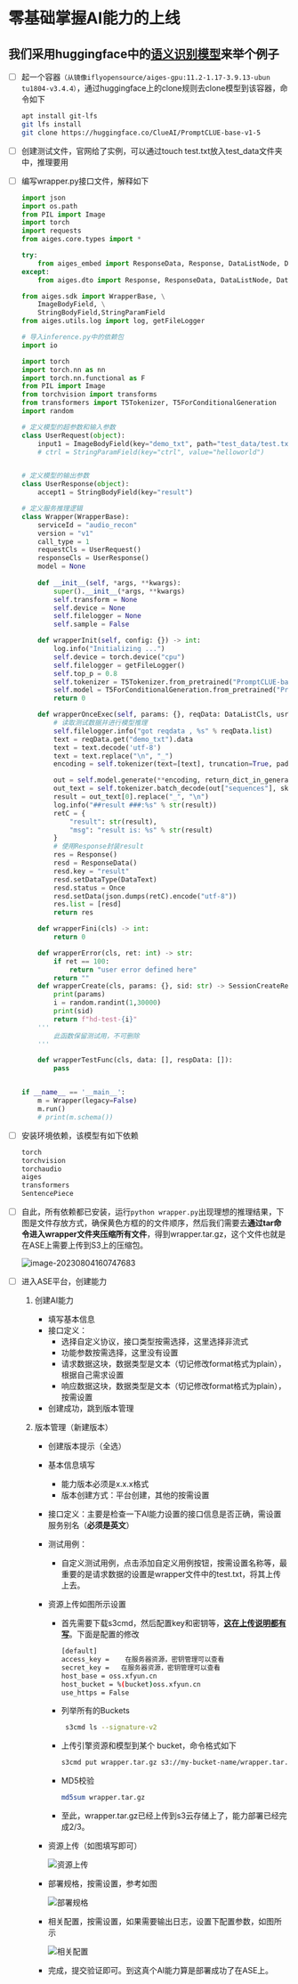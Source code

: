 # 零基础掌握AI能力的上线

## 我们采用huggingface中的[语义识别模型](https://huggingface.co/ClueAI/PromptCLUE-base-v1-5)来举个例子

- [ ] 起一个容器`（从镜像iflyopensource/aiges-gpu:11.2-1.17-3.9.13-ubun`
  `tu1804-v3.4.4）`，通过huggingface上的clone规则去clone模型到该容器，命令如下

  ```bash
  apt install git-lfs
  git lfs install
  git clone https://huggingface.co/ClueAI/PromptCLUE-base-v1-5
  ```

  

- [ ] 创建测试文件，官网给了实例，可以通过touch test.txt放入test_data文件夹中，推理要用

- [ ] 编写wrapper.py接口文件，解释如下

  ```python
  import json
  import os.path
  from PIL import Image
  import torch
  import requests
  from aiges.core.types import *
  
  try:
      from aiges_embed import ResponseData, Response, DataListNode, DataListCls,SessionCreateResponse # c++
  except:
      from aiges.dto import Response, ResponseData, DataListNode, DataListCls,SessionCreateResponse
  
  from aiges.sdk import WrapperBase, \
      ImageBodyField, \
      StringBodyField,StringParamField
  from aiges.utils.log import log, getFileLogger
  
  # 导入inference.py中的依赖包
  import io
  
  import torch
  import torch.nn as nn
  import torch.nn.functional as F
  from PIL import Image
  from torchvision import transforms
  from transformers import T5Tokenizer, T5ForConditionalGeneration
  import random
  
  # 定义模型的超参数和输入参数
  class UserRequest(object):
      input1 = ImageBodyField(key="demo_txt", path="test_data/test.txt")
      # ctrl = StringParamField(key="ctrl", value="helloworld")
  
  
  # 定义模型的输出参数
  class UserResponse(object):
      accept1 = StringBodyField(key="result")
  
  # 定义服务推理逻辑
  class Wrapper(WrapperBase):
      serviceId = "audio_recon"
      version = "v1"
      call_type = 1
      requestCls = UserRequest()
      responseCls = UserResponse()
      model = None
      
      def __init__(self, *args, **kwargs):
          super().__init__(*args, **kwargs)
          self.transform = None
          self.device = None
          self.filelogger = None
          self.sample = False
  
      def wrapperInit(self, config: {}) -> int:
          log.info("Initializing ...")
          self.device = torch.device("cpu")
          self.filelogger = getFileLogger()
          self.top_p = 0.8
          self.tokenizer = T5Tokenizer.from_pretrained("PromptCLUE-base-v1-5")
          self.model = T5ForConditionalGeneration.from_pretrained("PromptCLUE-base-v1-5")
          return 0
  
      def wrapperOnceExec(self, params: {}, reqData: DataListCls, usrTag: str = "") -> Response:
          # 读取测试数据并进行模型推理
          self.filelogger.info("got reqdata , %s" % reqData.list)
          text = reqData.get("demo_txt").data
          text = text.decode('utf-8')
          text = text.replace("\n", "_")
          encoding = self.tokenizer(text=[text], truncation=True, padding=True, max_length=768, return_tensors="pt").to(self.device) 
  
          out = self.model.generate(**encoding, return_dict_in_generate=True, output_scores=False, max_length=64, do_sample=True, top_p=self.top_p)
          out_text = self.tokenizer.batch_decode(out["sequences"], skip_special_tokens=True)
          result = out_text[0].replace("_", "\n")
          log.info("##result ###:%s" % str(result))
          retC = {
              "result": str(result),
              "msg": "result is: %s" % str(result)
          }
          # 使用Response封装result
          res = Response()
          resd = ResponseData()
          resd.key = "result"
          resd.setDataType(DataText)
          resd.status = Once
          resd.setData(json.dumps(retC).encode("utf-8"))
          res.list = [resd]
          return res
  
      def wrapperFini(cls) -> int:
          return 0
  
      def wrapperError(cls, ret: int) -> str:
          if ret == 100:
              return "user error defined here"
          return ""
      def wrapperCreate(cls, params: {}, sid: str) -> SessionCreateResponse:
          print(params)
          i = random.randint(1,30000)
          print(sid)
          return f"hd-test-{i}"
      '''
          此函数保留测试用，不可删除
      '''
  
      def wrapperTestFunc(cls, data: [], respData: []):
          pass
  
  
  if __name__ == '__main__':
      m = Wrapper(legacy=False)
      m.run()
      # print(m.schema())
  ```

  

- [ ] 安装环境依赖，该模型有如下依赖

  ```bash
  torch
  torchvision
  torchaudio
  aiges
  transformers
  SentencePiece
  ```

- [ ] 自此，所有依赖都已安装，运行`python wrapper.py`出现理想的推理结果，下图是文件存放方式，确保黄色方框的的文件顺序，然后我们需要去**通过tar命令进入wrapper文件夹压缩所有文件**，得到wrapper.tar.gz，这个文件也就是在ASE上需要上传到S3上的压缩包。

  ![image-20230804160747683](C:\Users\zqwu21\AppData\Roaming\Typora\typora-user-images\image-20230804160747683.png)

- [ ] 进入ASE平台，创建能力

  1. 创建AI能力

     - 填写基本信息
     - 接口定义：
       - 选择自定义协议，接口类型按需选择，这里选择非流式
       - 功能参数按需选择，这里没有设置
       - 请求数据这块，数据类型是文本（切记修改format格式为plain），根据自己需求设置
       - 响应数据这块，数据类型是文本（切记修改format格式为plain），按需设置
     - 创建成功，跳到版本管理

  2. 版本管理（新建版本）

     - 创建版本提示（全选）
     - 基本信息填写
       - 能力版本必须是x.x.x格式
       - 版本创建方式：平台创建，其他的按需设置

     - 接口定义：主要是检查一下AI能力设置的接口信息是否正确，需设置服务别名（**必须是英文**）

     - 测试用例：

       - 自定义测试用例，点击添加自定义用例按钮，按需设置名称等，最重要的是请求数据的设置是wrapper文件中的test.txt，将其上传上去。

     - 资源上传如图所示设置

       - 首先需要下载s3cmd，然后配置key和密钥等，**[这在上传说明都有写](https://in.iflyaicloud.com/aipaas-doc/docs/02-%E4%BD%BF%E7%94%A8%E6%8C%87%E5%8D%97/09-%E8%A7%A3%E7%A0%81%E5%99%A8&%E6%A8%A1%E5%9E%8B%E4%B8%8A%E4%BC%A0.html)**。下面是配置的修改

         ```bash
         [default]
         access_key =    在服务器资源，密钥管理可以查看 
         secret_key = 	在服务器资源，密钥管理可以查看
         host_base = oss.xfyun.cn
         host_bucket = %(bucket)oss.xfyun.cn
         use_https = False
         ```

       - 列举所有的Buckets

         ```bash
          s3cmd ls --signature-v2
         ```

       - 上传引擎资源和模型到某个 bucket，命令格式如下

         ```bash
         s3cmd put wrapper.tar.gz s3://my-bucket-name/wrapper.tar.gz --signature-v2
         ```

       - MD5校验

         ```bash
         md5sum wrapper.tar.gz 
         ```

       - 至此，wrapper.tar.gz已经上传到s3云存储上了，能力部署已经完成2/3。

     - 资源上传（如图填写即可）

       ![资源上传](C:\Users\zqwu21\Pictures\ase\资源上传.png)

     - 部署规格，按需设置，参考如图

       ![部署规格](C:\Users\zqwu21\Pictures\ase\部署规格.png)

     - 相关配置，按需设置，如果需要输出日志，设置下配置参数，如图所示

       ![相关配置](C:\Users\zqwu21\Pictures\ase\相关配置.png)

     - 完成，提交验证即可。到这真个AI能力算是部署成功了在ASE上。
